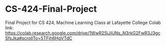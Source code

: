 # CS-424-Final-Project
Final Project for CS 424, Machine Learning Class at Lafayette College
Colab link: https://colab.research.google.com/drive/1WwR2SjJjUNs_N3rkG2FwR3J3gcSfsJka#scrollTo=5TFjh6HgVTdC
